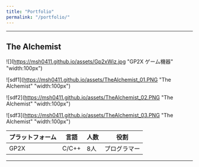 ```yaml
---
title: "Portfolio"
permalink: "/portfolio/"
---
```


_ _ _

## The Alchemist

![](https://msh0411.github.io/assets/Gp2xWiz.jpg "GP2X ゲーム機器" "width:100px")

![sdf1](https://msh0411.github.io/assets/TheAlchemist_01.PNG "The Alchemist" "width:100px")

![sdf2](https://msh0411.github.io/assets/TheAlchemist_02.PNG "The Alchemist" "width:100px")

![sdf3](https://msh0411.github.io/assets/TheAlchemist_03.PNG "The Alchemist" "width:100px")

|プラットフォーム|言語|人数|役割
|--------|--------|--------|--------|
|GP2X|C/C++|8人|プログラマー|


_ _ _

